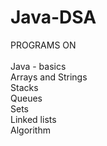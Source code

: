 # Java-DSA<br> 
PROGRAMS ON<br>
<br> Java - basics<br>
Arrays and Strings<br>
Stacks<br>
Queues<br>
Sets<br>
Linked lists<br>
Algorithm
